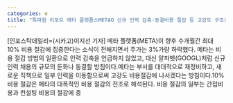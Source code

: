 ```yaml
---
categories: e
title: "특파원 리포트 메타 플랫폼스METAO 신규 인력 감축·동결비용 절감 등 고강도 구조조정 돌입"
---
```

[인포스탁데일리=(시카고)이지선 기자] 메타 플랫폼(META)이 향후 수개월간 최대 10% 비용 절감에 집중한다는 소식이 전해지면서 주가는 3%가량 하락했다. 메타는 비용 절감 방법의 일환으로 인력 감축을 언급하지 않았고, 대신 알파벳(GOOGL)처럼 신규 인력 채용의 규모의 둔화나 동결할 방침이다.메타는 부서를 대대적으로 재정비하고, 새로운 직책으로 일부 인력을 이동함으로써 고강도 비용절감에 나서겠다는 방침이다.10% 비용 절감은 메타의 대폭적인 비용 절감의 전조로 해석된다. 비용 절감의 일부는 간접비용과 컨설팅 비용의 절감에 중